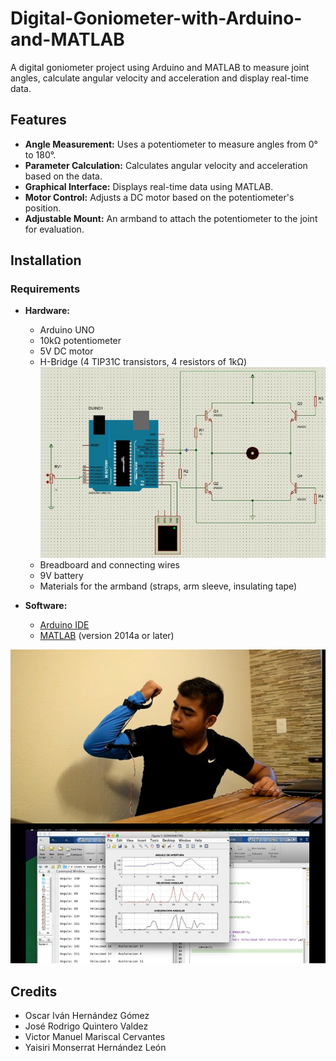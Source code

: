 # Digital-Goniometer-with-Arduino-and-MATLAB
A digital goniometer project using Arduino and MATLAB to measure joint angles, calculate angular velocity and acceleration and display real-time data.

## Features

- **Angle Measurement:** Uses a potentiometer to measure angles from 0° to 180°.
- **Parameter Calculation:** Calculates angular velocity and acceleration based on the data.
- **Graphical Interface:** Displays real-time data using MATLAB.
- **Motor Control:** Adjusts a DC motor based on the potentiometer's position.
- **Adjustable Mount:** An armband to attach the potentiometer to the joint for evaluation.

## Installation

### Requirements

- **Hardware:**
  - Arduino UNO
  - 10kΩ potentiometer
  - 5V DC motor
  - H-Bridge (4 TIP31C transistors, 4 resistors of 1kΩ)
  ![H-Bridge Circuit](images/hbridge.png)
  - Breadboard and connecting wires
  - 9V battery
  - Materials for the armband (straps, arm sleeve, insulating tape)

- **Software:**
  - [Arduino IDE](https://www.arduino.cc/en/software)
  - [MATLAB](https://www.mathworks.com/) (version 2014a or later)

![Example](images/goniometer.png)

## Credits

- Oscar Iván Hernández Gómez
- José Rodrigo Quintero Valdez
- Victor Manuel Mariscal Cervantes
- Yaisiri Monserrat Hernández León
